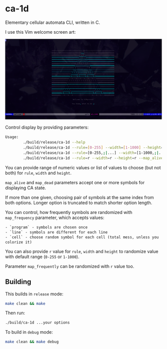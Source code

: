 # ca-1d

Elementary cellular automata CLI, written in C.

I use this Vim welcome screen art:

![Idea for usage](./img/idea.png)

Control display by providing parameters:

```bash
Usage:
        ./build/release/ca-1d --help
        ./build/release/ca-1d --rule=[0-255] --width=[1-1000] --height=[1-1000] --map_alive=C... --map_dead=C... --map_frequency=program|line|cell
        ./build/release/ca-1d --rule=[0-255,;|...] --width=[1-1000,;|...] --height=[1-1000,;|...] --map_alive=C... --map_dead=C... --map_frequency=program|line|cell
        ./build/release/ca-1d --rule=r --width=r --height=r --map_alive=C... --map_dead=C... --map_frequency=r
```

You can provide range of numeric values or list of values to choose (but not both) for `rule`, `width` and `height`.

`map_alive` and `map_dead` parameters accept one or more symbols for displaying CA state.

If more than one given, choosing pair of symbols at the same index from both options. Longer option
is truncated to match shorter option length.

You can control, how frequently symbols are randomized with `map_frequency` parameter, which accepts values:

    - `program` - symbols are chosen once
    - `line` - symbols are different for each line
    - `cell` - choose random symbol for each cell (total mess, unless you colorize it)

You can also provide `r` value for `rule`, `width` and `height` to randomize value with default range (`0-255` or `1-1000`).

Parameter `map_frequently` can be randomized with `r` value too.

## Building

This builds in `release` mode:

```bash
make clean && make
```

Then run:

```bash
./build/ca-1d ...your options
```

To build in `debug` mode:

```bash
make clean && make debug
```
